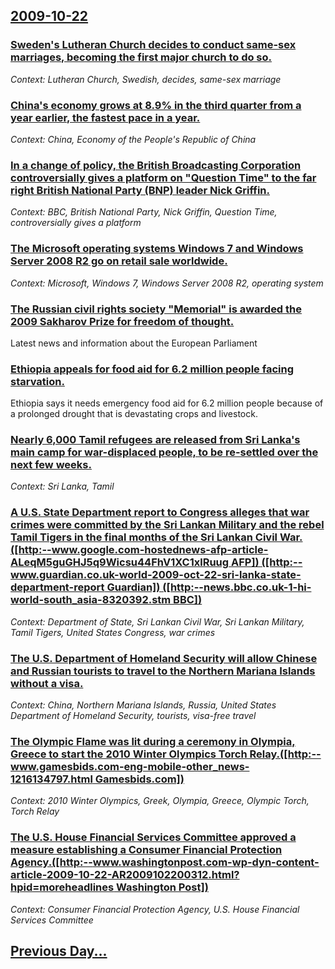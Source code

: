 ## [2009-10-22](/news/2009/10/22/index.md)

### [ Sweden's Lutheran Church decides to conduct same-sex marriages, becoming the first major church to do so. ](/news/2009/10/22/sweden-s-lutheran-church-decides-to-conduct-same-sex-marriages-becoming-the-first-major-church-to-do-so.md)
_Context: Lutheran Church, Swedish, decides, same-sex marriage_

### [ China's economy grows at 8.9% in the third quarter from a year earlier, the fastest pace in a year. ](/news/2009/10/22/china-s-economy-grows-at-8-9-in-the-third-quarter-from-a-year-earlier-the-fastest-pace-in-a-year.md)
_Context: China, Economy of the People's Republic of China_

### [ In a change of policy, the British Broadcasting Corporation controversially gives a platform on "Question Time" to the far right British National Party (BNP) leader Nick Griffin. ](/news/2009/10/22/in-a-change-of-policy-the-british-broadcasting-corporation-controversially-gives-a-platform-on-question-time-to-the-far-right-british-na.md)
_Context: BBC, British National Party, Nick Griffin, Question Time, controversially gives a platform_

### [ The Microsoft operating systems Windows 7 and Windows Server 2008 R2 go on retail sale worldwide. ](/news/2009/10/22/the-microsoft-operating-systems-windows-7-and-windows-server-2008-r2-go-on-retail-sale-worldwide.md)
_Context: Microsoft, Windows 7, Windows Server 2008 R2, operating system_

### [ The Russian civil rights society "Memorial" is awarded the 2009 Sakharov Prize for freedom of thought. ](/news/2009/10/22/the-russian-civil-rights-society-memorial-is-awarded-the-2009-sakharov-prize-for-freedom-of-thought.md)
Latest news and information about the European Parliament

### [ Ethiopia appeals for food aid for 6.2 million people facing starvation. ](/news/2009/10/22/ethiopia-appeals-for-food-aid-for-6-2-million-people-facing-starvation.md)
Ethiopia says it needs emergency food aid for 6.2 million people because of a prolonged drought that is devastating crops and livestock.

### [ Nearly 6,000 Tamil refugees are released from Sri Lanka's main camp for war-displaced people, to be re-settled over the next few weeks. ](/news/2009/10/22/nearly-6-000-tamil-refugees-are-released-from-sri-lanka-s-main-camp-for-war-displaced-people-to-be-re-settled-over-the-next-few-weeks.md)
_Context: Sri Lanka, Tamil_

### [ A U.S. State Department report to Congress alleges that war crimes were committed by the Sri Lankan Military and the rebel Tamil Tigers in the final months of the Sri Lankan Civil War. ([http:--www.google.com-hostednews-afp-article-ALeqM5guGHJ5q9Wicsu44FhV1XC1xlRuug AFP]) ([http:--www.guardian.co.uk-world-2009-oct-22-sri-lanka-state-department-report Guardian]) ([http:--news.bbc.co.uk-1-hi-world-south_asia-8320392.stm BBC])](/news/2009/10/22/a-u-s-state-department-report-to-congress-alleges-that-war-crimes-were-committed-by-the-sri-lankan-military-and-the-rebel-tamil-tigers-in.md)
_Context: Department of State, Sri Lankan Civil War, Sri Lankan Military, Tamil Tigers, United States Congress, war crimes_

### [ The U.S. Department of Homeland Security will allow Chinese and Russian tourists to travel to the Northern Mariana Islands without a visa. ](/news/2009/10/22/the-u-s-department-of-homeland-security-will-allow-chinese-and-russian-tourists-to-travel-to-the-northern-mariana-islands-without-a-visa.md)
_Context: China, Northern Mariana Islands, Russia, United States Department of Homeland Security, tourists, visa-free travel_

### [ The Olympic Flame was lit during a ceremony in Olympia, Greece to start the 2010 Winter Olympics Torch Relay.([http:--www.gamesbids.com-eng-mobile-other_news-1216134797.html Gamesbids.com])](/news/2009/10/22/the-olympic-flame-was-lit-during-a-ceremony-in-olympia-greece-to-start-the-2010-winter-olympics-torch-relay-http-www-gamesbids-com-eng.md)
_Context: 2010 Winter Olympics, Greek, Olympia, Greece, Olympic Torch, Torch Relay_

### [ The U.S. House Financial Services Committee approved a measure establishing a Consumer Financial Protection Agency.([http:--www.washingtonpost.com-wp-dyn-content-article-2009-10-22-AR2009102200312.html?hpid=moreheadlines Washington Post])](/news/2009/10/22/the-u-s-house-financial-services-committee-approved-a-measure-establishing-a-consumer-financial-protection-agency-http-www-washingtonp.md)
_Context: Consumer Financial Protection Agency, U.S. House Financial Services Committee_

## [Previous Day...](/news/2009/10/21/index.md)

